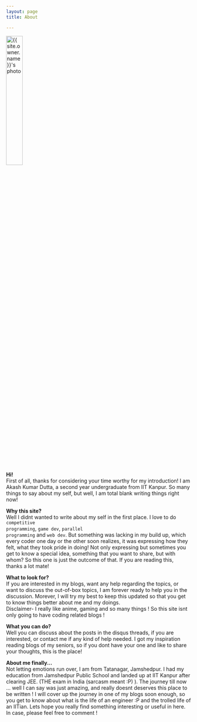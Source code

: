 ```yaml
---
layout: page 
title: About

---
```


<div class="post-author text-center">
            <img width="30%" height="30%" src="{{ site.urlimg }}/images/mypic.png" alt="{{ site.owner.name }}'s photo" itemprop="image" class="post-avatar img-circle img-responsive"/> 
</div>

**Hi!**<br>
First of all, thanks for considering your time worthy for my introduction! I am Akash Kumar Dutta, a second year undergraduate from IIT Kanpur. So many things to say about my self, but well, I am total blank writing things right now!<br>

**Why this site?**<br>
Well I didnt wanted to write about my self in the first place. I love to do <code>competitive programming</code>, <code>game dev</code>, <code>parallel programming</code> and <code>web dev</code>. But something was lacking in my build up, which every coder one day or the other soon realizes, it was expressing how they felt, what they took pride in doing! Not only expressing but sometimes you get to know a special idea, something that you want to share, but with whom? So this one is just the outcome of that. If you are reading this, thanks a lot mate!<br>

**What to look for?**<br>
If you are interested in my blogs, want any help regarding the topics, or want to discuss the out-of-box topics, I am forever ready to help you in the discussion. Morever, I will try my best to keep this updated so that you get to know things better about me and my doings.
<br>
Disclaimer- I really like anime, gaming and so many things ! So this site isnt only going to have coding related blogs !<br>

**What you can do?**<br>
Well you can discuss about the posts in the disqus threads, if you are interested, or contact me if any kind of help needed. I got my inspiration reading blogs of my seniors, so if you dont have your one and like to share your thoughts, this is the place!<br>

**About me finally...**<br>
Not letting emotions run over, I am from Tatanagar, Jamshedpur. I had my education from Jamshedpur Public School and landed up at IIT Kanpur after clearing JEE. (THE exam in India (sarcasm meant :P) ). The journey till now ... well I can say was just amazing, and really doesnt deserves this place to be written ! I will cover up the journey in one of my blogs soon enough, so you get to know about what is the life of an engineer :P and the trolled life of an IITian. Lets hope you really find something interesting or useful in here. In case, please feel free to comment !
